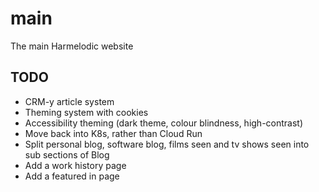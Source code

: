 # main

The main Harmelodic website

## TODO

- CRM-y article system
- Theming system with cookies
- Accessibility theming (dark theme, colour blindness, high-contrast)
- Move back into K8s, rather than Cloud Run
- Split personal blog, software blog, films seen and tv shows seen into sub sections of Blog 
- Add a work history page
- Add a featured in page
